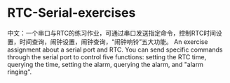 # RTC-Serial-exercises
中文：一个串口与RTC的练习作业，可通过串口发送指定命令，控制RTC时间设置，时间查询，闹钟设置，闹钟查询，“闹钟响铃”五大功能。
An exercise assignment about a serial port and RTC. You can send specific commands through the serial port to control five functions: setting the RTC time, querying the time, setting the alarm, querying the alarm, and "alarm ringing".
